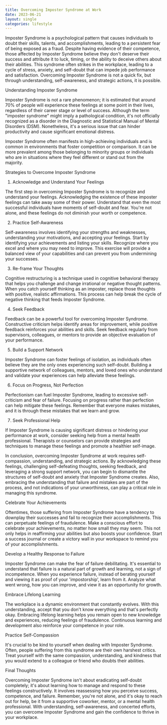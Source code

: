 ```yaml
---
title: Overcoming Imposter Syndrome at Work
date: 2023-06-21
layout: single
categories: lifestyle
---
```

Imposter Syndrome is a psychological pattern that causes individuals to doubt their skills, talents, and accomplishments, leading to a persistent fear of being exposed as a fraud. Despite having evidence of their competence, those affected by Imposter Syndrome believe they don't deserve their success and attribute it to luck, timing, or the ability to deceive others about their abilities. This syndrome often strikes in the workplace, leading to a cycle of stress, anxiety, and self-doubt that can impede job performance and satisfaction. Overcoming Imposter Syndrome is not a quick fix, but through understanding, self-awareness, and strategic actions, it is possible.

Understanding Imposter Syndrome

Imposter Syndrome is not a rare phenomenon; it is estimated that around 70% of people will experience these feelings at some point in their lives, regardless of their career stage or level of success. Although the term "imposter syndrome" might imply a pathological condition, it's not officially recognized as a disorder in the Diagnostic and Statistical Manual of Mental Disorders (DSM). Nonetheless, it's a serious issue that can hinder productivity and cause significant emotional distress.

Imposter Syndrome often manifests in high-achieving individuals and is common in environments that foster competition or comparison. It can be more prevalent among those belonging to minority groups or individuals who are in situations where they feel different or stand out from the majority.

Strategies to Overcome Imposter Syndrome

1. Acknowledge and Understand Your Feelings

The first step in overcoming Imposter Syndrome is to recognize and understand your feelings. Acknowledging the existence of these imposter feelings can take away some of their power. Understand that even the most successful individuals have moments of self-doubt and fear. You're not alone, and these feelings do not diminish your worth or competence.

2. Practice Self-Awareness

Self-awareness involves identifying your strengths and weaknesses, understanding your motivations, and accepting your feelings. Start by identifying your achievements and listing your skills. Recognize where you excel and where you may need to improve. This exercise will provide a balanced view of your capabilities and can prevent you from undermining your successes.

3. Re-frame Your Thoughts

Cognitive restructuring is a technique used in cognitive behavioral therapy that helps you challenge and change irrational or negative thought patterns. When you catch yourself thinking as an imposter, replace those thoughts with positive, realistic affirmations. This process can help break the cycle of negative thinking that feeds Imposter Syndrome.

4. Seek Feedback

Feedback can be a powerful tool for overcoming Imposter Syndrome. Constructive criticism helps identify areas for improvement, while positive feedback reinforces your abilities and skills. Seek feedback regularly from supervisors, colleagues, or mentors to provide an objective evaluation of your performance.

5. Build a Support Network

Imposter Syndrome can foster feelings of isolation, as individuals often believe they are the only ones experiencing such self-doubt. Building a supportive network of colleagues, mentors, and loved ones who understand and validate your experiences can help alleviate these feelings.

6. Focus on Progress, Not Perfection

Perfectionism can fuel Imposter Syndrome, leading to excessive self-criticism and fear of failure. Focusing on progress rather than perfection can help mitigate these feelings. Remember that everyone makes mistakes, and it is through these mistakes that we learn and grow.

7. Seek Professional Help

If Imposter Syndrome is causing significant distress or hindering your performance at work, consider seeking help from a mental health professional. Therapists or counselors can provide strategies and techniques to manage these feelings and promote a healthier self-image.

In conclusion, overcoming Imposter Syndrome at work requires self-compassion, understanding, and strategic actions. By acknowledging these feelings, challenging self-defeating thoughts, seeking feedback, and leveraging a strong support network, you can begin to dismantle the structures of self-doubt and anxiety that Imposter Syndrome creates. Also, embracing the understanding that failure and mistakes are part of the process, and not indications of your unworthiness, can play a critical role in managing this syndrome.

Celebrate Your Achievements

Oftentimes, those suffering from Imposter Syndrome have a tendency to downplay their successes and fail to recognize their accomplishments. This can perpetuate feelings of fraudulence. Make a conscious effort to celebrate your achievements, no matter how small they may seem. This not only helps in reaffirming your abilities but also boosts your confidence. Start a success journal or create a victory wall in your workspace to remind you of your accomplishments.

Develop a Healthy Response to Failure

Imposter Syndrome can make the fear of failure debilitating. It's essential to understand that failure is a natural part of growth and learning, not a sign of incompetence. When you experience failure, instead of berating yourself and viewing it as proof of your 'impostorship', learn from it. Analyze what went wrong, how you can improve, and view it as an opportunity for growth.

Embrace Lifelong Learning

The workplace is a dynamic environment that constantly evolves. With this understanding, accept that you don't know everything and that's perfectly okay. Embracing lifelong learning helps you remain open to new knowledge and experiences, reducing feelings of fraudulence. Continuous learning and development also reinforce your competence in your role.

Practice Self-Compassion

It's crucial to be kind to yourself when dealing with Imposter Syndrome. Often, people suffering from this syndrome are their own harshest critics. Treat yourself with the same compassion, understanding, and kindness that you would extend to a colleague or friend who doubts their abilities.

Final Thoughts

Overcoming Imposter Syndrome isn't about eradicating self-doubt completely; it's about learning how to manage and respond to these feelings constructively. It involves reassessing how you perceive success, competence, and failure. Remember, you're not alone, and it's okay to reach out for help, be it from a supportive coworker, mentor, or a mental health professional. With understanding, self-awareness, and concerted efforts, you can overcome Imposter Syndrome and gain the confidence to thrive in your workplace.